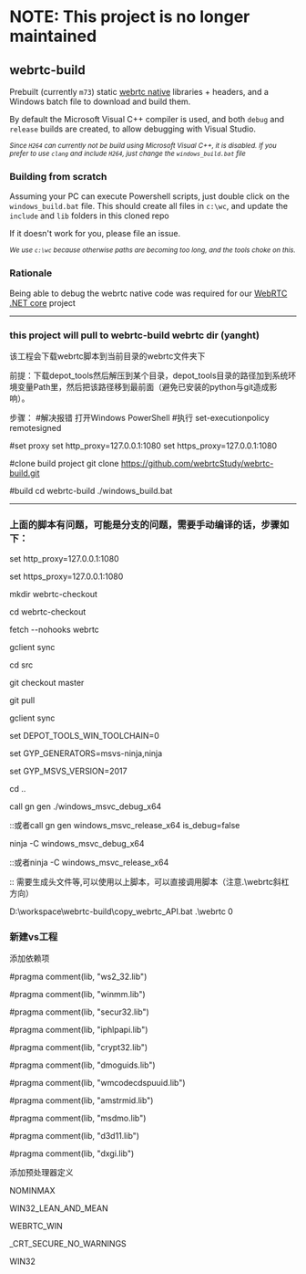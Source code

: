 # NOTE: This project is no longer maintained

## webrtc-build

Prebuilt (currently `m73`) static [webrtc native](https://webrtc.org/native-code/) libraries + headers, and a Windows batch file to download and build them.

By default the Microsoft Visual C++ compiler is used, and both `debug` and `release` builds are created, to allow debugging with Visual Studio. 

<sup>*Since `H264` can currently not be build using Microsoft Visual C++, it is disabled. If you prefer to use `clang` and include `H264`, just change the `windows_build.bat` file*</sup>

### Building from scratch
Assuming your PC can execute Powershell scripts, just double click on the `windows_build.bat` file. This should create all files in `c:\wc`, and update the `include` and `lib` folders in this cloned repo

If it doesn't work for you, please file an issue.

<sup>*We use `c:\wc` because otherwise paths are becoming too long, and the tools choke on this.*</sup>

### Rationale
Being able to debug the webrtc native code was required for our [WebRTC .NET core](https://github.com/WonderMediaProductions/webrtc-dotnet-core) project



------------------------------------------------------------------------------------
### this project will pull to webrtc-build webrtc dir (yanght)

该工程会下载webrtc脚本到当前目录的webrtc文件夹下

前提：下载depot_tools然后解压到某个目录，depot_tools目录的路径加到系统环境变量Path里，然后把该路径移到最前面（避免已安装的python与git造成影响）。

步骤：
#解决报错
打开Windows PowerShell
#执行
set-executionpolicy remotesigned

#set proxy
set http_proxy=127.0.0.1:1080
set https_proxy=127.0.0.1:1080

#clone build project
git clone https://github.com/webrtcStudy/webrtc-build.git

#build
cd webrtc-build
./windows_build.bat

------------------------------------------------------------------------------------

### 上面的脚本有问题，可能是分支的问题，需要手动编译的话，步骤如下：
set http_proxy=127.0.0.1:1080

set https_proxy=127.0.0.1:1080

mkdir webrtc-checkout

cd webrtc-checkout

fetch --nohooks webrtc

gclient sync

cd src

git checkout master

git pull

gclient sync


set DEPOT_TOOLS_WIN_TOOLCHAIN=0

set GYP_GENERATORS=msvs-ninja,ninja

set GYP_MSVS_VERSION=2017

cd ..

call gn gen ./windows_msvc_debug_x64

::或者call gn gen windows_msvc_release_x64 is_debug=false


ninja -C windows_msvc_debug_x64

::或者ninja -C windows_msvc_release_x64

:: 需要生成头文件等,可以使用以上脚本，可以直接调用脚本（注意.\webrtc斜杠方向）

D:\workspace\webrtc-build\copy_webrtc_API.bat .\webrtc 0

### 新建vs工程
添加依赖项

#pragma comment(lib, "ws2_32.lib")

#pragma comment(lib, "winmm.lib")

#pragma comment(lib, "secur32.lib")

#pragma comment(lib, "iphlpapi.lib")

#pragma comment(lib, "crypt32.lib")

#pragma comment(lib, "dmoguids.lib")

#pragma comment(lib, "wmcodecdspuuid.lib")

#pragma comment(lib, "amstrmid.lib")

#pragma comment(lib, "msdmo.lib")

#pragma comment(lib, "d3d11.lib")

#pragma comment(lib, "dxgi.lib")

添加预处理器定义

NOMINMAX

WIN32_LEAN_AND_MEAN

WEBRTC_WIN

_CRT_SECURE_NO_WARNINGS

WIN32





